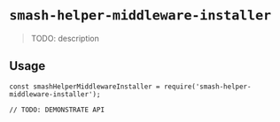 # `smash-helper-middleware-installer`

> TODO: description

## Usage

```
const smashHelperMiddlewareInstaller = require('smash-helper-middleware-installer');

// TODO: DEMONSTRATE API
```
